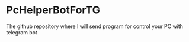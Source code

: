 # PcHelperBotForTG
The github repository where I will send program for control your PC with telegram bot
